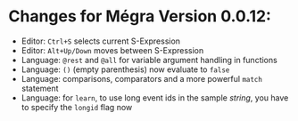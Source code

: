 # Changes for Mégra Version 0.0.12:

* Editor: `Ctrl+S` selects current S-Expression
* Editor: `Alt+Up/Down` moves between S-Expression
* Language: `@rest` and `@all` for variable argument handling in functions
* Language: `()` (empty parenthesis) now evaluate to `false`
* Language: comparisons, comparators and a more powerful `match` statement
* Language: for `learn`, to use long event ids in the sample *string*, you have to specify the `longid` flag now
